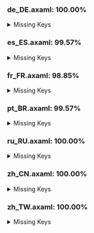 ### de_DE.axaml: 100.00%


<details>
<summary>Missing Keys</summary>



</details>

### es_ES.axaml: 99.57%


<details>
<summary>Missing Keys</summary>

- Text.Preference.Appearance.FontSize
- Text.Preference.Appearance.FontSize.Default
- Text.Preference.Appearance.FontSize.Editor

</details>

### fr_FR.axaml: 98.85%


<details>
<summary>Missing Keys</summary>

- Text.CherryPick.AppendSourceToMessage
- Text.CherryPick.Mainline.Tips
- Text.CommitCM.CherryPickMultiple
- Text.Preference.Appearance.FontSize
- Text.Preference.Appearance.FontSize.Default
- Text.Preference.Appearance.FontSize.Editor
- Text.Repository.CustomActions
- Text.ScanRepositories

</details>

### pt_BR.axaml: 99.57%


<details>
<summary>Missing Keys</summary>

- Text.Preference.Appearance.FontSize
- Text.Preference.Appearance.FontSize.Default
- Text.Preference.Appearance.FontSize.Editor

</details>

### ru_RU.axaml: 100.00%


<details>
<summary>Missing Keys</summary>



</details>

### zh_CN.axaml: 100.00%


<details>
<summary>Missing Keys</summary>



</details>

### zh_TW.axaml: 100.00%


<details>
<summary>Missing Keys</summary>



</details>
